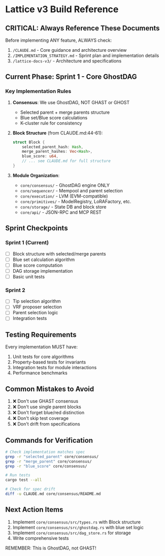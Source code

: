 # Lattice v3 Build Reference

## CRITICAL: Always Reference These Documents

Before implementing ANY feature, ALWAYS check:
1. `/CLAUDE.md` - Core guidance and architecture overview
2. `/IMPLEMENTATION_STRATEGY.md` - Sprint plan and implementation details  
3. `/lattice-docs-v3/` - Architecture and specifications

## Current Phase: Sprint 1 - Core GhostDAG

### Key Implementation Rules

1. **Consensus**: We use GhostDAG, NOT GHAST or GHOST
   - Selected parent + merge parents structure
   - Blue set/Blue score calculations
   - K-cluster rule for consistency

2. **Block Structure** (from CLAUDE.md:44-61):
   ```rust
   struct Block {
       selected_parent_hash: Hash,
       merge_parent_hashes: Vec<Hash>,
       blue_score: u64,
       // ... see CLAUDE.md for full structure
   }
   ```

3. **Module Organization**:
   - `core/consensus/` - GhostDAG engine ONLY
   - `core/sequencer/` - Mempool and parent selection
   - `core/execution/` - LVM (EVM-compatible)
   - `core/primitives/` - ModelRegistry, LoRAFactory, etc.
   - `core/storage/` - State DB and block store
   - `core/api/` - JSON-RPC and MCP REST

## Sprint Checkpoints

### Sprint 1 (Current)
- [ ] Block structure with selected/merge parents
- [ ] Blue set calculation algorithm
- [ ] Blue score computation
- [ ] DAG storage implementation
- [ ] Basic unit tests

### Sprint 2
- [ ] Tip selection algorithm
- [ ] VRF proposer selection
- [ ] Parent selection logic
- [ ] Integration tests

## Testing Requirements

Every implementation MUST have:
1. Unit tests for core algorithms
2. Property-based tests for invariants
3. Integration tests for module interactions
4. Performance benchmarks

## Common Mistakes to Avoid

1. ❌ Don't use GHAST consensus
2. ❌ Don't use single parent blocks
3. ❌ Don't forget blue/red distinction
4. ❌ Don't skip test coverage
5. ❌ Don't drift from specifications

## Commands for Verification

```bash
# Check implementation matches spec
grep -r "selected_parent" core/consensus/
grep -r "merge_parent" core/consensus/
grep -r "blue_score" core/consensus/

# Run tests
cargo test --all

# Check for spec drift
diff -u CLAUDE.md core/consensus/README.md
```

## Next Action Items

1. Implement `core/consensus/src/types.rs` with Block structure
2. Implement `core/consensus/src/ghostdag.rs` with blue set logic
3. Implement `core/consensus/src/dag_store.rs` for storage
4. Write comprehensive tests

REMEMBER: This is GhostDAG, not GHAST!